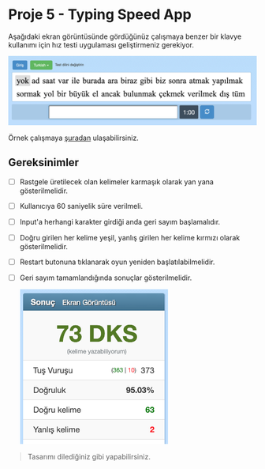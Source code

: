 # Proje 5 - Typing Speed App

Aşağıdaki ekran görüntüsünde gördüğünüz çalışmaya benzer bir klavye kullanımı için hız testi uygulaması geliştirmeniz gerekiyor.


![preview](https://raw.githubusercontent.com/Kodluyoruz/taskforce/main/redux/typing-speed-app/figures/preview.png)

Örnek çalışmaya [şuradan](https://10fastfingers.com/typing-test/turkish) ulaşabilirsiniz.


## Gereksinimler

- [ ] Rastgele üretilecek olan kelimeler karmaşık olarak yan yana gösterilmelidir.
- [ ] Kullanıcıya 60 saniyelik süre verilmeli.
- [ ] Input'a herhangi karakter girdiği anda geri sayım başlamalıdır.
- [ ] Doğru girilen her kelime yeşil, yanlış girilen her kelime kırmızı olarak gösterilmelidir.
- [ ] Restart butonuna tıklanarak oyun yeniden başlatılabilmelidir.
- [ ] Geri sayım tamamlandığında sonuçlar gösterilmelidir. 

  ![preview](https://raw.githubusercontent.com/Kodluyoruz/taskforce/main/redux/typing-speed-app/figures/result.png)



> Tasarımı dilediğiniz gibi yapabilirsiniz.
